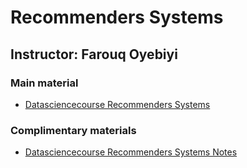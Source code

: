 # Recommenders Systems

Instructor: Farouq Oyebiyi
--

### Main material
- [Datasciencecourse Recommenders Systems](http://www.datasciencecourse.org/slides/recommender.pdf)



### Complimentary materials
- [Datasciencecourse Recommenders Systems Notes](http://www.datasciencecourse.org/notes/recommender/)
